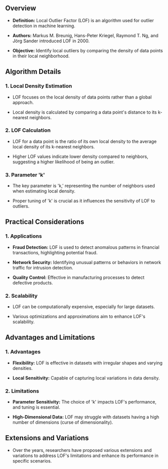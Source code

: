 ## Overview

- **Definition:** Local Outlier Factor (LOF) is an algorithm used for outlier detection in machine learning.

- **Authors:** Markus M. Breunig, Hans-Peter Kriegel, Raymond T. Ng, and Jörg Sander introduced LOF in 2000.

- **Objective:** Identify local outliers by comparing the density of data points in their local neighborhood.

## Algorithm Details

### 1. Local Density Estimation

- LOF focuses on the local density of data points rather than a global approach.

- Local density is calculated by comparing a data point's distance to its k-nearest neighbors.

### 2. LOF Calculation

- LOF for a data point is the ratio of its own local density to the average local density of its k-nearest neighbors.

- Higher LOF values indicate lower density compared to neighbors, suggesting a higher likelihood of being an outlier.

### 3. Parameter 'k'

- The key parameter is 'k,' representing the number of neighbors used when estimating local density.

- Proper tuning of 'k' is crucial as it influences the sensitivity of LOF to outliers.

## Practical Considerations

### 1. Applications

- **Fraud Detection:** LOF is used to detect anomalous patterns in financial transactions, highlighting potential fraud.

- **Network Security:** Identifying unusual patterns or behaviors in network traffic for intrusion detection.

- **Quality Control:** Effective in manufacturing processes to detect defective products.

### 2. Scalability

- LOF can be computationally expensive, especially for large datasets.

- Various optimizations and approximations aim to enhance LOF's scalability.

## Advantages and Limitations

### 1. Advantages

- **Flexibility:** LOF is effective in datasets with irregular shapes and varying densities.

- **Local Sensitivity:** Capable of capturing local variations in data density.

### 2. Limitations

- **Parameter Sensitivity:** The choice of 'k' impacts LOF's performance, and tuning is essential.

- **High-Dimensional Data:** LOF may struggle with datasets having a high number of dimensions (curse of dimensionality).

## Extensions and Variations

- Over the years, researchers have proposed various extensions and variations to address LOF's limitations and enhance its performance in specific scenarios.


